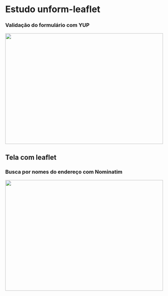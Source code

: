# Estudo unform-leaflet
### Validação do formulário com YUP
<img src="https://user-images.githubusercontent.com/33847803/158862608-3c4b5dbd-49b7-4988-a976-9e8f71b4ac5e.png" width="500" height="350">

## Tela com leaflet
### Busca por nomes do endereço com Nominatim
<img src="https://user-images.githubusercontent.com/33847803/158861416-845a7c7d-7091-467e-b957-979e015fb0b9.png" width="500" height="350">

